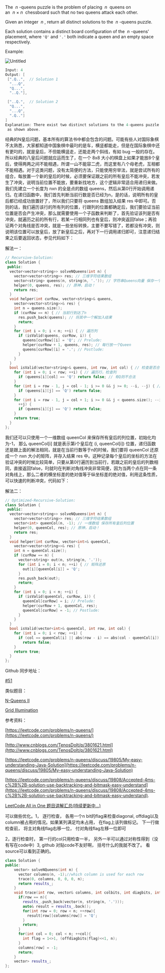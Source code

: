 The  _n_ -queens puzzle is the problem of placing  _n_  queens on an  _n_ × _n_  chessboard such that no two queens attack each other.

Given an integer  _n_ , return all distinct solutions to the  _n_ -queens puzzle.

Each solution contains a distinct board configuration of the  _n_ -queens' placement, where `'Q'` and `'.'` both indicate a queen and an empty space respectively.

Example:

![Untitled](https://prod-files-secure.s3.us-west-2.amazonaws.com/bfd53194-dc1b-48fe-b468-4b8f0627c3d5/57b1b833-ff29-4b32-9031-251d81ee8478/Untitled.png)

```cpp
Input: 4
Output: [
 [".Q..",  // Solution 1
  "...Q",
  "Q...",
  "..Q."],

 ["..Q.",  // Solution 2
  "Q...",
  "...Q",
  ".Q.."]
]
Explanation: There exist two distinct solutions to the 4-queens puzzle
 as shown above.
```

经典的N皇后问题，基本所有的算法书中都会包含的问题。可能有些人对国际象棋不太熟悉，大家都知道中国象棋中最叼的是车，横竖都能走，但是在国际象棋中还有更叼的，就是皇后，不但能横竖走，还能走两个斜线，有如 bug 一般的存在。所以经典的八皇后问题就应运而生了，在一个 8x8 大小的棋盘上如果才能放8个皇后，使得两两之间不能相遇，所谓一山不能容二虎，而这里有八个母老虎，互相都不能相遇。对于这类问题，没有太简便的方法，只能使用穷举法，就是尝试所有的组合，每放置一个新的皇后的时候，必须要保证跟之前的所有皇后不能冲突，若发生了冲突，说明当前位置不能放，要重新找地方，这个逻辑非常适合用递归来做。我们先建立一个长度为 nxn 的全是点的数组 queens，然后从第0行开始调用递归。在递归函数中，我们首先判断当前行数是否已经为n，是的话，说明所有的皇后都已经成功放置好了，所以我们只要将 queens 数组加入结果 res 中即可。否则的话，我们遍历该行的所有列的位置，行跟列的位置都确定后，我们要验证当前位置是否会产生冲突，那么就需要使用一个子函数来判断了，首先验证该列是否有冲突，就遍历之前的所有行，若某一行相同列也有皇后，则冲突返回false；再验证两个对角线是否冲突，就是一些坐标转换，主要不要写错了，若都没有冲突，则说明该位置可以放皇后，放了新皇后之后，再对下一行调用递归即可，注意递归结束之后要返回状态，参见代码如下：

解法一：

```cpp
// Recursive-Solution:
class Solution {
 public:
  vector<vector<string>> solveNQueens(int n) {
    vector<vector<string>> res; // 三维字符结果数组
    vector<string> queens(n, string(n, '.')); // 字符串Queens向量 保存一个解
    helper(0, queens, res); // 原神，启动！
    return res;
  }
  void helper(int curRow, vector<string>& queens,
    vector<vector<string>>& res) {
    int n = queens.size();
    if (curRow == n) { // 当前行到达了n
      res.push_back(queens); // 将其中一个解加入结果
      return;
    }
    for (int i = 0; i < n; ++i) { // 遍历列
      if (isValid(queens, curRow, i)) {
        queens[curRow][i] = 'Q'; // Prelude:
        helper(curRow + 1, queens, res); // 每行放一个Queen
        queens[curRow][i] = '.'; // Postlude:
      }
    }
  }
  bool isValid(vector<string>& queens, int row, int col) { // 检查是否合法
    for (int i = 0; i < row; ++i) { // 遍历行，检查列
      if (queens[i][col] == 'Q') return false; // 有Q则不合法
    }
    for (int i = row - 1, j = col - 1; i >= 0 && j >= 0; --i, --j) { // 左上对角线
      if (queens[i][j] == 'Q') return false;
    }
    for (int i = row - 1, j = col + 1; i >= 0 && j < queens.size(); --i, // 右上对角线
      ++j) {
      if (queens[i][j] == 'Q') return false;
    }
    return true;
  }
};
```

我们还可以只使用一个一维数组 queenCol 来保存所有皇后的列位置，初始化均为-1， 那么 queenCol[i] 就是表示第i个皇后在 (i, queenCol[i]) 位置，递归函数还是跟上面的解法相同，就是在当前行数等于n的时候，我们要将 queenCol 还原成一个 nxn 大小的矩阵，并存入结果 res 中。这种记录每个皇后的坐标的方法在验证冲突的时候比较简单，只要从第0行遍历到当前行，若跟之前的皇后的列数相同，直接返回false，叼就叼在判断对角线冲突非常简便，因为当两个点在同一条对角线上，那么二者的横坐标差的绝对值等于纵坐标差的绝对值，利用这条性质，可以快速的判断冲突，代码如下：

解法二：

```cpp
// Optimized-Recursive-Solution:
class Solution {
 public:
  vector<vector<string>> solveNQueens(int n) {
    vector<vector<string>> res; // 三维字符结果数组
    vector<int> queenCol(n, -1); // 一维数组 保存所有皇后列位置
    helper(0, queenCol, res); // 原神，启动！
    return res;
  }
  void helper(int curRow, vector<int>& queenCol,
    vector<vector<string>>& res) {
    int n = queenCol.size();
    if (curRow == n) {
      vector<string> out(n, string(n, '.'));
      for (int i = 0; i < n; ++i) { // 矩阵还原
        out[i][queenCol[i]] = 'Q';
      }
      res.push_back(out);
      return;
    }
    for (int i = 0; i < n; ++i) {
      if (isValid(queenCol, curRow, i)) {
        queenCol[curRow] = i; // Prelude:
        helper(curRow + 1, queenCol, res);
        queenCol[curRow] = -1; // Postlude:
      }
    }
  }
  bool isValid(vector<int>& queenCol, int row, int col) {
    for (int i = 0; i < row; ++i) {
      if (col == queenCol[i] || abs(row - i) == abs(col - queenCol[i]))
        return false;
    }
    return true;
  }
};
```

Github 同步地址：

[#51](https://github.com/grandyang/leetcode/issues/51)

类似题目：

[N-Queens II](http://www.cnblogs.com/grandyang/p/4380706.html)

[Grid Illumination](https://www.cnblogs.com/grandyang/p/14282395.html)

参考资料：

[https://leetcode.com/problems/n-queens/](https://leetcode.com/problems/n-queens/)

[http://www.cnblogs.com/TenosDoIt/p/3801621.html](http://www.cnblogs.com/TenosDoIt/p/3801621.html)

[https://leetcode.com/problems/n-queens/discuss/19805/My-easy-understanding-Java-Solution](https://leetcode.com/problems/n-queens/discuss/19805/My-easy-understanding-Java-Solution)

[https://leetcode.com/problems/n-queens/discuss/19808/Accepted-4ms-c%2B%2B-solution-use-backtracking-and-bitmask-easy-understand](https://leetcode.com/problems/n-queens/discuss/19808/Accepted-4ms-c%2B%2B-solution-use-backtracking-and-bitmask-easy-understand).

[LeetCode All in One 题目讲解汇总(持续更新中...)](http://www.cnblogs.com/grandyang/p/4606334.html)

可以做些优化。1， 逐行检查， 各用一个n bit的flag来检查diagonal, offdiag以及column被占用的情况。如果某列满足均未占用， 在flag上该列做标记。 下一行做检查前， 将主对角线flag右移一位， 付对角线flag左移一位即可

2，逐行检查时， 第一行的col只用检查一半， 另外一半可以通过对称性得到（没有写在code中）3, github 对贴code不友好啊， 括号什么的我就不改了。 看source可以看到正确的。

```cpp
class Solution {
public:
    vector> solveNQueens(int n) {
      vector columns(n, -1);//which column is used for each row
      trace(0, columns, 0, 0, 0, n);
      return results_;
    }
    void trace(int row, vector& columns, int colbits, int diagbits, int offdiagbits, int n){
      if(row == n){
        results_.push_back(vector(n, string(n, '.')));  
        auto& result = results_.back();
        for(int row = 0; row < n; ++row){
          result[row][columns[row]] = 'Q';
        }
        return;
      }
      for(int col = 0; col < n; ++col){
        int flag = 1<>1, (offdiagbits|flag)<<1, n);
      }
      columns[row] = -1;
      return;
    }
    vector> results_;
};
```